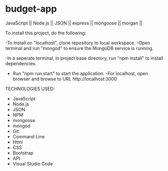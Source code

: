 # budget-app
JavaScript || Node.js || JSON || express || mongoose || morgan || 

To install this project, do the following:

-To Install on "localhost", clone repository to local workspace.
-Open terminal and run "mongod" to ensure the MongoDB service is running.

-In a seperate terminal, in project base directory, run "npm install" to install dependencies.
- Run "npm run start" to start the application.
-For localhost, open browser and browse to URL http://localhost:3000

TECHNOLOGIES USED:

+ JavaScript
+ Node.js
+ JSON
+ NPM
+ mongoose
+ mongod
+ Git
+ Command Line 
+ Html
+ CSS
+ Bootstrap
+ API
+ Visual Studio Code

